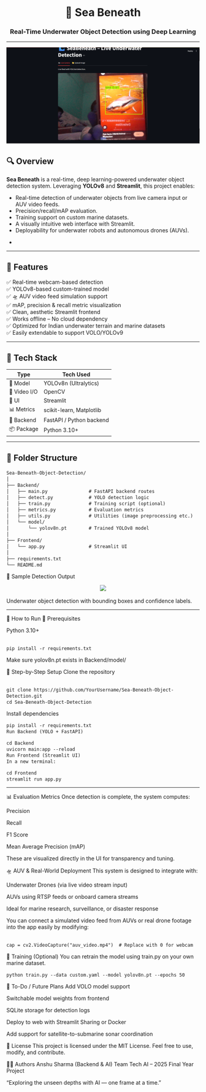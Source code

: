<h1 align="center">🌊 Sea Beneath</h1>
<h3 align="center">Real-Time Underwater Object Detection using Deep Learning</h3>

---

<p align="center">
  <img src="https://github.com/SharmAnshu5/Sea-Beneath-Object-Detection/blob/main/Screenshot%202025-06-22%20223355.png" width="600"/>
</p>
<p align="center">

## 🔍 Overview

**Sea Beneath** is a real-time, deep learning-powered underwater object detection system. Leveraging **YOLOv8** and **Streamlit**, this project enables:
- Real-time detection of underwater objects from live camera input or AUV video feeds.
- Precision/recall/mAP evaluation.
- Training support on custom marine datasets.
- A visually intuitive web interface with Streamlit.
- Deployability for underwater robots and autonomous drones (AUVs).
- </p>

---

## 🎯 Features

✅ Real-time webcam-based detection  
✅ YOLOv8-based custom-trained model  
✅ 🛸 AUV video feed simulation support  
✅ mAP, precision & recall metric visualization  
✅ Clean, aesthetic Streamlit frontend  
✅ Works offline – No cloud dependency  
✅ Optimized for Indian underwater terrain and marine datasets  
✅ Easily extendable to support VOLO/YOLOv9

---

## 🧠 Tech Stack

| Type        | Tech Used                          |
|--------------|-----------------------------------|
| 🎯 Model     | YOLOv8n (Ultralytics)             |
| 🎥 Video I/O | OpenCV                            |
| 🧪 UI        | Streamlit                         |
| 📊 Metrics   | scikit-learn, Matplotlib          |
| 📁 Backend   | FastAPI / Python backend          |
| 📦 Package   | Python 3.10+                      |

---

## 📁 Folder Structure

```
Sea-Beneath-Object-Detection/
│
├── Backend/
│   ├── main.py               # FastAPI backend routes
│   ├── detect.py             # YOLO detection logic
│   ├── train.py              # Training script (optional)
│   ├── metrics.py            # Evaluation metrics
│   ├── utils.py              # Utilities (image preprocessing etc.)
│   └── model/
│       └── yolov8n.pt        # Trained YOLOv8 model
│
├── Frontend/
│   └── app.py                # Streamlit UI
│
├── requirements.txt
└── README.md
```

📸 Sample Detection Output
<p align="center"> <img src="https://user-images.githubusercontent.com/136982632/273436632-7b111805-0ad6-48e6-a813-ccc02a90b749.png" width="600" /> </p>
Underwater object detection with bounding boxes and confidence labels.

---

🚀 How to Run
🧰 Prerequisites

Python 3.10+
```

pip install -r requirements.txt

```
Make sure yolov8n.pt exists in Backend/model/

🔁 Step-by-Step Setup
Clone the repository

```

git clone https://github.com/YourUsername/Sea-Beneath-Object-Detection.git
cd Sea-Beneath-Object-Detection

```
Install dependencies

```
pip install -r requirements.txt
Run Backend (YOLO + FastAPI)
```
```
cd Backend
uvicorn main:app --reload
Run Frontend (Streamlit UI)
In a new terminal:
```
```
cd Frontend
streamlit run app.py

```
---
📊 Evaluation Metrics
Once detection is complete, the system computes:

Precision

Recall

F1 Score

Mean Average Precision (mAP)

These are visualized directly in the UI for transparency and tuning.

🛸 AUV & Real-World Deployment
This system is designed to integrate with:

Underwater Drones (via live video stream input)

AUVs using RTSP feeds or onboard camera streams

Ideal for marine research, surveillance, or disaster response

You can connect a simulated video feed from AUVs or real drone footage into the app easily by modifying:

```

cap = cv2.VideoCapture("auv_video.mp4")  # Replace with 0 for webcam

```
🧠 Training (Optional)
You can retrain the model using train.py on your own marine dataset.

```
python train.py --data custom.yaml --model yolov8n.pt --epochs 50

```
📌 To-Do / Future Plans
 Add VOLO model support

 Switchable model weights from frontend

 SQLite storage for detection logs

 Deploy to web with Streamlit Sharing or Docker

 Add support for satellite-to-submarine sonar coordination

📜 License
This project is licensed under the MIT License.
Feel free to use, modify, and contribute.

👨‍💻 Authors
Anshu Sharma (Backend & AI)
Team Tech AI – 2025 Final Year Project

“Exploring the unseen depths with AI — one frame at a time.”
